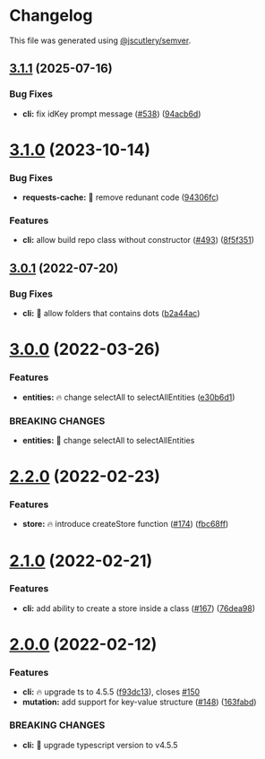 # Changelog

This file was generated using [@jscutlery/semver](https://github.com/jscutlery/semver).

## [3.1.1](https://github.com/ngneat/elf/compare/cli-3.1.0...cli-3.1.1) (2025-07-16)


### Bug Fixes

* **cli:** fix idKey prompt message ([#538](https://github.com/ngneat/elf/issues/538)) ([94acb6d](https://github.com/ngneat/elf/commit/94acb6d546eae69723fc9b83ed322ecf5062ccff))



# [3.1.0](https://github-personal/ngneat/elf/compare/cli-3.0.1...cli-3.1.0) (2023-10-14)

### Bug Fixes

- **requests-cache:** 🐞 remove redunant code ([94306fc](https://github-personal/ngneat/elf/commit/94306fc09c54f4208d6cad165bf7a8696fbf6062))

### Features

- **cli:** allow build repo class without constructor ([#493](https://github-personal/ngneat/elf/issues/493)) ([8f5f351](https://github-personal/ngneat/elf/commit/8f5f351a8797763337dbec7e6f971ad52e1923d3))

## [3.0.1](https://github.com/ngneat/elf/compare/cli-3.0.0...cli-3.0.1) (2022-07-20)

### Bug Fixes

- **cli:** 🐞 allow folders that contains dots ([b2a44ac](https://github.com/ngneat/elf/commit/b2a44ace826042e91913ae62c72eea22d80d9b76))

# [3.0.0](https://github.com/ngneat/elf/compare/cli-2.2.0...cli-3.0.0) (2022-03-26)

### Features

- **entities:** 🔥 change selectAll to selectAllEntities ([e30b6d1](https://github.com/ngneat/elf/commit/e30b6d19ccac7759b9587edfff01c8c29248a738))

### BREAKING CHANGES

- **entities:** 🧨 change selectAll to selectAllEntities

# [2.2.0](https://github.com/ngneat/elf/compare/cli-2.1.0...cli-2.2.0) (2022-02-23)

### Features

- **store:** 🔥 introduce createStore function ([#174](https://github.com/ngneat/elf/issues/174)) ([fbc68ff](https://github.com/ngneat/elf/commit/fbc68ff1dd91190486a74dea9637ce34a47fb9ea))

# [2.1.0](https://github.com/ngneat/elf/compare/cli-2.0.0...cli-2.1.0) (2022-02-21)

### Features

- **cli:** add ability to create a store inside a class ([#167](https://github.com/ngneat/elf/issues/167)) ([76dea98](https://github.com/ngneat/elf/commit/76dea98e17f85fc9855bc3895b76284b0e566d4f))

# [2.0.0](https://github.com/ngneat/elf/compare/cli-1.1.0...cli-2.0.0) (2022-02-12)

### Features

- **cli:** 🔥 upgrade ts to 4.5.5 ([f93dc13](https://github.com/ngneat/elf/commit/f93dc133257959d5fcb6818b9dd7c87b8e429cbc)), closes [#150](https://github.com/ngneat/elf/issues/150)
- **mutation:** add support for key-value structure ([#148](https://github.com/ngneat/elf/issues/148)) ([163fabd](https://github.com/ngneat/elf/commit/163fabd0386ce20dc1c35b9bb210d90b1c00c6dd))

### BREAKING CHANGES

- **cli:** 🧨 upgrade typescript version to v4.5.5
